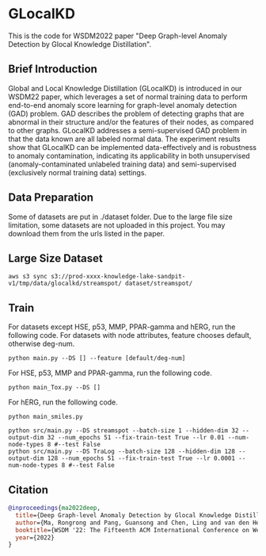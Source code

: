 # GLocalKD
This is the code for WSDM2022 paper "Deep Graph-level Anomaly Detection by Glocal Knowledge Distillation".

## Brief Introduction
Global and Local Knowledge Distillation (GLocalKD) is introduced in our WSDM22 paper, which leverages a set of normal training data to perform end-to-end anomaly score learning for graph-level anomaly detection (GAD) problem. GAD describes the problem of detecting graphs that are abnormal in their structure and/or the features of their nodes, as compared to other graphs. GLocalKD addresses a semi-supervised GAD problem in that the data known are all labeled normal data. The experiment results show that  GLocalKD can be implemented data-effectively and is robustness to anomaly contamination, indicating its applicability in both unsupervised (anomaly-contaminated unlabeled training data) and semi-supervised (exclusively normal training data) settings.

## Data Preparation

Some of datasets are put in ./dataset folder. Due to the large file size limitation, some datasets are not uploaded in this project. You may download them from the urls listed in the paper.

## Large Size Dataset
```shell
aws s3 sync s3://prod-xxxx-knowledge-lake-sandpit-v1/tmp/data/glocalkd/streamspot/ dataset/streamspot/
```
## Train

For datasets except HSE, p53, MMP, PPAR-gamma and hERG, run the following code. For datasets with node attributes, feature chooses default, otherwise deg-num.
```shell
python main.py --DS [] --feature [default/deg-num]
```

For HSE, p53, MMP and PPAR-gamma, run the following code.
```shell
python main_Tox.py --DS []
```

For hERG, run the following code.
```shell
python main_smiles.py
```

```
python src/main.py --DS streamspot --batch-size 1 --hidden-dim 32 --output-dim 32 --num_epochs 51 --fix-train-test True --lr 0.01 --num-node-types 8 #--test False
python src/main.py --DS TraLog --batch-size 128 --hidden-dim 128 --output-dim 128 --num_epochs 51 --fix-train-test True --lr 0.0001 --num-node-types 8 #--test False
```


## Citation
```bibtex
@inproceedings{ma2022deep,
  title={Deep Graph-level Anomaly Detection by Glocal Knowledge Distillation},
  author={Ma, Rongrong and Pang, Guansong and Chen, Ling and van den Hengel, Anton},
  booktitle={WSDM '22: The Fifteenth ACM International Conference on Web Search and Data Mining},
  year={2022}
}
```
